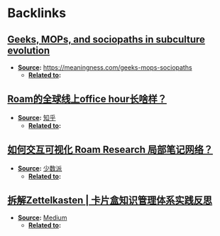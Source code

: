 
# Backlinks
## [Geeks, MOPs, and sociopaths in subculture evolution](<Geeks, MOPs, and sociopaths in subculture evolution.md>)
- **[Source](<Source.md>):** https://meaningness.com/geeks-mops-sociopaths
    - **[Related to](<Related to.md>):**

## [Roam的全球线上office hour长啥样？](<Roam的全球线上office hour长啥样？.md>)
- **[Source](<Source.md>):** [知乎](https://zhuanlan.zhihu.com/p/165502359)
    - **[Related to](<Related to.md>):**

## [如何交互可视化 Roam Research 局部笔记网络？](<如何交互可视化 Roam Research 局部笔记网络？.md>)
- **[Source](<Source.md>):** [少数派](https://sspai.com/post/61864)
    - **[Related to](<Related to.md>):**

## [拆解Zettelkasten | 卡片盒知识管理体系实践反思](<拆解Zettelkasten | 卡片盒知识管理体系实践反思.md>)
- **[Source](<Source.md>):** [Medium](https://medium.com/@gaoflynn/%E6%8B%86%E8%A7%A3zettelkasten-%E5%8D%A1%E7%89%87%E7%9B%92%E7%9F%A5%E8%AF%86%E7%AE%A1%E7%90%86%E4%BD%93%E7%B3%BB%E5%AE%9E%E8%B7%B5%E5%8F%8D%E6%80%9D-5853887d6386)
    - **[Related to](<Related to.md>):**

